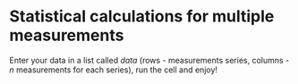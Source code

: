 # Statistical calculations for multiple measurements

Enter your data in a list called *data* (rows - measurements series, columns - *n* measurements for each series), run the cell and enjoy!
